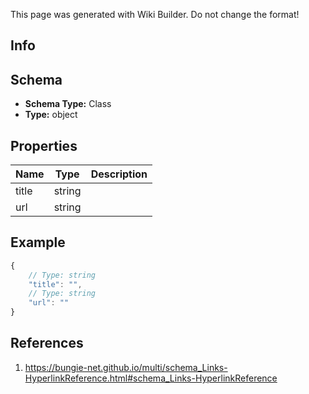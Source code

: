 <span class="wiki-builder">This page was generated with Wiki Builder. Do not change the format!</span>

## Info

## Schema
* **Schema Type:** Class
* **Type:** object

## Properties
Name | Type | Description
---- | ---- | -----------
title | string | 
url | string | 

## Example
```javascript
{
    // Type: string
    "title": "",
    // Type: string
    "url": ""
}

```

## References
1. https://bungie-net.github.io/multi/schema_Links-HyperlinkReference.html#schema_Links-HyperlinkReference
